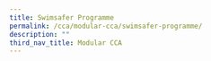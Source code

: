 ```yaml
---
title: Swimsafer Programme
permalink: /cca/modular-cca/swimsafer-programme/
description: ""
third_nav_title: Modular CCA
---
```

